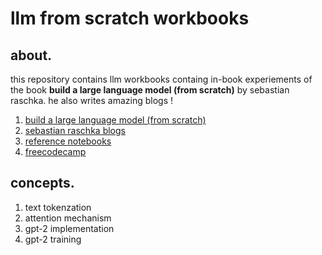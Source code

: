 # llm from scratch workbooks

## about.
this repository contains llm workbooks containg in-book experiements of the book **build a large language model (from scratch)** by sebastian raschka. he also writes amazing blogs !

1. [build a large language model (from scratch)](https://www.amazon.in/Build-Large-Language-Model-Scratch/dp/1633437167)
2. [sebastian raschka blogs](https://sebastianraschka.com/)
3. [reference notebooks](https://github.com/rasbt/LLMs-from-scratch)
4. [freecodecamp](https://www.youtube.com/watch?v=UU1WVnMk4E8)

## concepts.

1. text tokenzation 
2. attention mechanism
3. gpt-2 implementation
4. gpt-2 training 